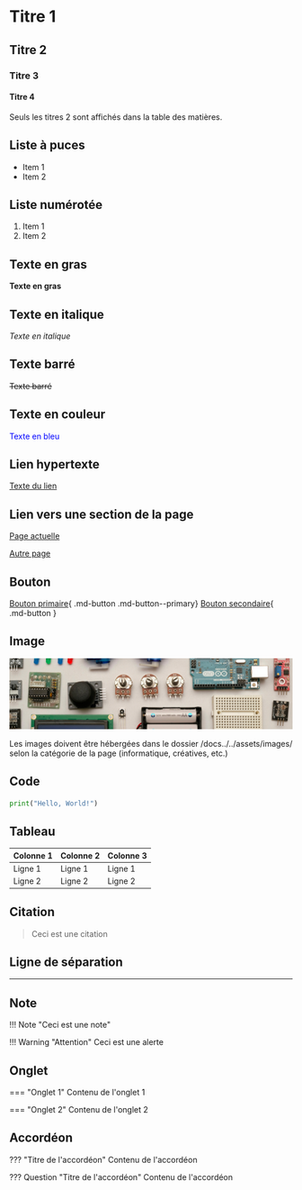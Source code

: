 # Titre 1

## Titre 2

### Titre 3

#### Titre 4

Seuls les titres 2 sont affichés dans la table des matières.

## Liste à puces

- Item 1
- Item 2

## Liste numérotée

1. Item 1
2. Item 2

## Texte en gras

**Texte en gras**

## Texte en italique

*Texte en italique*

## Texte barré

~~Texte barré~~

## Texte en couleur

<span style="color:blue">Texte en bleu</span>

## Lien hypertexte

[Texte du lien](https://www.google.com)

## Lien vers une section de la page

[Page actuelle](#liste-a-puces)

[Autre page](/espaces/amphitheatre/#visite-360)


## Bouton

[Bouton primaire](#){ .md-button .md-button--primary}
[Bouton secondaire](#){ .md-button }

## Image

![Texte alternatif](assets/images/creatives/arduino-intro.jpg)

Les images doivent être hébergées dans le dossier /docs../../assets/images/ selon la catégorie de la page (informatique, créatives, etc.)

## Code

```python
print("Hello, World!")
```

## Tableau

| Colonne 1 | Colonne 2 | Colonne 3 |
|-----------|-----------|-----------|
| Ligne 1   | Ligne 1   | Ligne 1   |
| Ligne 2   | Ligne 2   | Ligne 2   |

## Citation

> Ceci est une citation

## Ligne de séparation

---

## Note

!!! Note "Ceci est une note"

!!! Warning "Attention"
    Ceci est une alerte


## Onglet

=== "Onglet 1"
    Contenu de l'onglet 1

=== "Onglet 2"
    Contenu de l'onglet 2

## Accordéon

??? "Titre de l'accordéon"
    Contenu de l'accordéon

??? Question "Titre de l'accordéon"
    Contenu de l'accordéon

